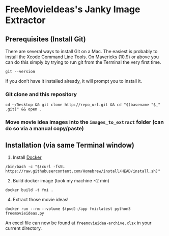 # FreeMovieIdeas's Janky Image Extractor


## Prerequisites (Install Git)
There are several ways to install Git on a Mac. The easiest is probably to install the Xcode Command Line Tools. On Mavericks (10.9) or above you can do this simply by trying to run git from the Terminal the very first time.
```
git --version
```
If you don’t have it installed already, it will prompt you to install it.


### Git clone and this repository
```
cd ~/Desktop && git clone http://repo_url.git && cd "$(basename "$_" .git)" && open .
```

### Move movie idea images into the `images_to_extract` folder (can do so via a manual copy/paste)


## Installation (via same Terminal window)

1. Install [Docker]()
```
/bin/bash -c "$(curl -fsSL https://raw.githubusercontent.com/Homebrew/install/HEAD/install.sh)"
```

2. Build docker image (took my machine ~2 min)
```
docker build -t fmi .
```

4. Extract those movie ideas!
```
docker run --rm --volume $(pwd):/app fmi:latest python3 freemovieideas.py
```

An excel file can now be found at `freemovieidea-archive.xlsx` in your current directory.